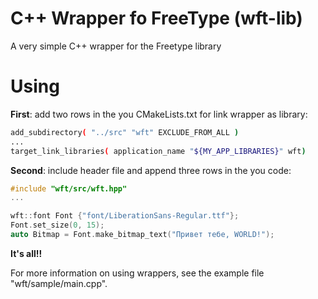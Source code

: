 # C++ Wrapper fo FreeType (wft-lib)
A very simple C++ wrapper for the Freetype library

# Using
**First**: add two rows in the you CMakeLists.txt for link wrapper as library:

```bash
add_subdirectory( "../src" "wft" EXCLUDE_FROM_ALL )
...
target_link_libraries( application_name "${MY_APP_LIBRARIES}" wft)
```

**Second**: include header file and append three rows in the you code:

```cpp
#include "wft/src/wft.hpp"
...

wft::font Font {"font/LiberationSans-Regular.ttf"};
Font.set_size(0, 15);
auto Bitmap = Font.make_bitmap_text("Привет тебе, WORLD!");
```

**It's all!!**

For more information on using wrappers, see the example file "wft/sample/main.cpp".
